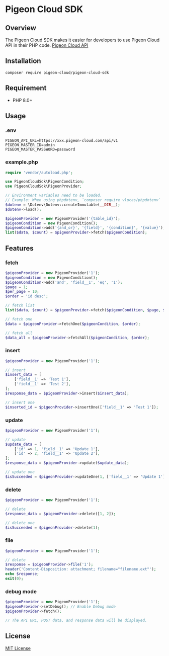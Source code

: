 # Pigeon Cloud SDK

## Overview
The Pigeon Cloud SDK makes it easier for developers to use Pigeon Cloud API in their PHP code.
[Pigeon Cloud API](https://documenter.getpostman.com/view/8580068/VUjLLnHM)

## Installation
```shell
composer require pigeon-cloud/pigeon-cloud-sdk
```

## Requirement
- PHP 8.0+

## Usage
### .env
```
PIGEON_API_URL=https://xxx.pigeon-cloud.com/api/v1
PIGEON_MASTER_ID=admin
PIGEON_MASTER_PASSWORD=password
```

### example.php
```php
require 'vendor/autoload.php';

use PigeonCloudSdk\PigeonCondition;
use PigeonCloudSdk\PigeonProvider;

// Environment variables need to be loaded.
// Example: When using phpdotenv, `composer require vlucas/phpdotenv`
$dotenv = \Dotenv\Dotenv::createImmutable(__DIR__);
$dotenv->load();

$pigeonProvider = new PigeonProvider('{table_id}');
$pigeonCondition = new PigeonCondition();
$pigeonCondition->add('{and_or}', '{field}', '{condition}', '{value}');
list($data, $count) = $pigeonProvider->fetch($pigeonCondition);
```

## Features
### fetch
```php
$pigeonProvider = new PigeonProvider('1');
$pigeonCondition = new PigeonCondition();
$pigeonCondition->add('and', 'field__1', 'eq', '1');
$page = 1;
$per_page = 10;
$order = 'id desc';

// fetch list
list($data, $count) = $pigeonProvider->fetch($pigeonCondition, $page, $per_page, $order);

// fetch one
$data = $pigeonProvider->fetchOne($pigeonCondition, $order);

// fetch all
$data_all = $pigeonProvider->fetchAll($pigeonCondition, $order);
```

### insert
```php
$pigeonProvider = new PigeonProvider('1');

// insert
$insert_data = [
    ['field__1' => 'Test 1'],
    ['field__1' => 'Test 2'],
];
$response_data = $pigeonProvider->insert($insert_data);

// insert one
$inserted_id = $pigeonProvider->insertOne(['field__1' => 'Test 1']);
```

### update
```php
$pigeonProvider = new PigeonProvider('1');

// update
$update_data = [
    ['id' => 1, 'field__1' => 'Update 1'],
    ['id' => 2, 'field__1' => 'Update 2'],
];
$response_data = $pigeonProvider->update($update_data);

// update one
$isSucceeded = $pigeonProvider->updateOne(1, ['field__1' => 'Update 1']);
```

### delete
```php
$pigeonProvider = new PigeonProvider('1');

// delete
$response_data = $pigeonProvider->delete([1, 2]);

// delete one
$isSucceeded = $pigeonProvider->delete(1);
```

### file
```php
$pigeonProvider = new PigeonProvider('1');

// delete
$response = $pigeonProvider->file('1');
header('Content-Disposition: attachment; filename="filename.ext"');
echo $response;
exit(0);
```

### debug mode
```php
$pigeonProvider = new PigeonProvider('1');
$pigeonProvider->setDebug(); // Enable Debug mode
$pigeonProvider->fetch();

// The API URL, POST data, and response data will be displayed.
```


## License
 [MIT License](LICENSE) 